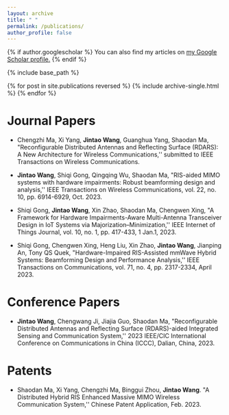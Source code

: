```yaml
---
layout: archive
title: " "
permalink: /publications/
author_profile: false
---
```


{% if author.googlescholar %}
  You can also find my articles on <u><a href="{{author.googlescholar}}">my Google Scholar profile</a>.</u>
{% endif %}

{% include base_path %}

{% for post in site.publications reversed %}
  {% include archive-single.html %}
{% endfor %}


# Journal Papers




- Chengzhi Ma, Xi Yang, **Jintao Wang**, Guanghua Yang, Shaodan Ma, "Reconfigurable Distributed Antennas and Reflecting Surface (RDARS): A New Architecture for Wireless Communications,'' submitted to IEEE Transactions on Wireless Communications.  


- **Jintao Wang**, Shiqi Gong, Qingqing Wu, Shaodan Ma, "RIS-aided MIMO systems with hardware impairments: Robust beamforming design and analysis,'' IEEE Transactions on Wireless Communications, vol. 22, no. 10, pp. 6914-6929, Oct. 2023.  

- Shiqi Gong, **Jintao Wang**, Xin Zhao, Shaodan Ma, Chengwen Xing, "A Framework for Hardware Impairments-Aware Multi-Antenna Transceiver Design in IoT Systems via Majorization–Minimization,'' IEEE Internet of Things Journal, vol. 10, no. 1, pp. 417-433, 1 Jan.1, 2023.  

- Shiqi Gong, Chengwen Xing, Heng Liu, Xin Zhao, **Jintao Wang**, Jianping An, Tony QS Quek, "Hardware-Impaired RIS-Assisted mmWave Hybrid Systems: Beamforming Design and Performance Analysis,'' IEEE Transactions on Communications, vol. 71, no. 4, pp. 2317-2334, April 2023.     

# Conference Papers

- **Jintao Wang**, Chengwang Ji, Jiajia Guo, Shaodan Ma, "Reconfigurable Distributed Antennas and Reflecting Surface (RDARS)-aided Integrated Sensing and Communication System,'' 2023 IEEE/CIC International Conference on Communications in China (ICCC), Dalian, China, 2023.  

# Patents

- Shaodan Ma, Xi Yang, Chengzhi Ma, Binggui Zhou, **Jintao Wang**. "A Distributed Hybrid RIS Enhanced Massive MIMO Wireless Communication System,'' Chinese Patent Application, Feb. 2023.










